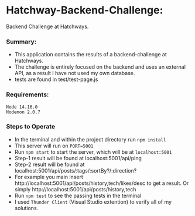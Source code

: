 # Hatchway-Backend-Challenge:
  Backend Challenge at Hatchways.
  
### Summary:
 - This application contains the results of a backend-challenge at Hatchways.
 - The challenge is entirely focused on the backend and uses an external API, as a result I have not used my own database.
 - tests are found in test/test-page.js

### Requirements:

```
Node 14.16.0
Nodemon 2.0.7
```

### Steps to Operate
- In the terminal and within the project directory run `npm install`
- This server will run on `PORT=5001`
- Run `npm start` to start the server, which will be at `localhost:5001`
- Step-1 result will be found at localhost:5001/api/ping
- Step-2 result will be found at localhost:5001/api/posts/:tags/:sortBy?/:direction?
- For example you main insert http://localhost:5001/api/posts/history,tech/likes/desc to get a result.
Or simply http://localhost:5001/api/posts/history,tech
- Run `npm test` to see the passing tests in the terminal
- I used `Thunder Client` (Visual Studio extention) to verify all of my solutions.

